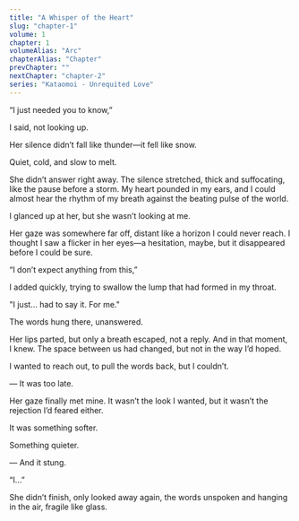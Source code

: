```yaml
---
title: "A Whisper of the Heart"
slug: "chapter-1"
volume: 1
chapter: 1
volumeAlias: "Arc"
chapterAlias: "Chapter"
prevChapter: ""
nextChapter: "chapter-2"
series: "Kataomoi - Unrequited Love"
---
```

“I just needed you to know,” 

I said, not looking up. 

Her silence didn’t fall like thunder—it fell like snow. 

Quiet, cold, and slow to melt.


She didn’t answer right away. 
The silence stretched, thick and suffocating, like the pause before a storm. 
My heart pounded in my ears, and I could almost hear the rhythm of my breath against the beating pulse of the world.


I glanced up at her, but she wasn’t looking at me. 

Her gaze was somewhere far off, distant like a horizon I could never reach. 
I thought I saw a flicker in her eyes—a hesitation, maybe, but it disappeared before I could be sure.

“I don’t expect anything from this,” 

I added quickly, trying to swallow the lump that had formed in my throat. 


"I just... had to say it. For me."

The words hung there, unanswered. 

Her lips parted, but only a breath escaped, not a reply. 
And in that moment, I knew. 
The space between us had changed, but not in the way I’d hoped.

I wanted to reach out, to pull the words back, but I couldn’t. 

— It was too late.

Her gaze finally met mine. 
It wasn’t the look I wanted, but it wasn’t the rejection I’d feared either. 

It was something softer. 

Something quieter.

— And it stung.

“I...” 

She didn’t finish, only looked away again, the words unspoken and hanging in the air, fragile like glass.